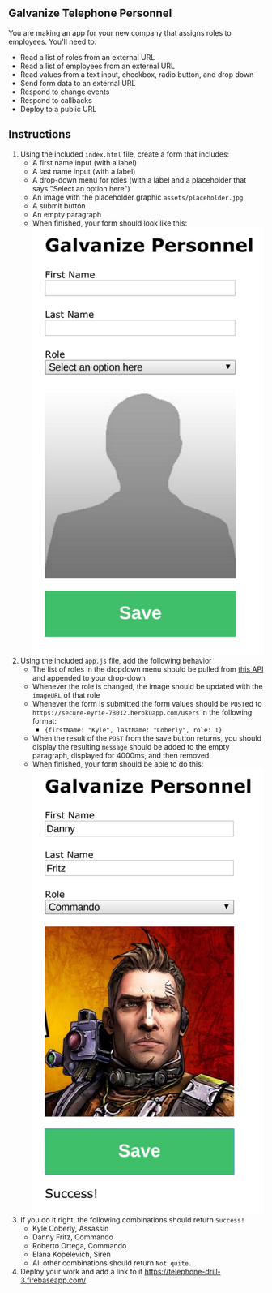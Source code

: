 ## Galvanize Telephone Personnel

You are making an app for your new company that assigns roles to employees. You'll need to:

* Read a list of roles from an external URL
* Read a list of employees from an external URL
* Read values from a text input, checkbox, radio button, and drop down
* Send form data to an external URL
* Respond to change events
* Respond to callbacks
* Deploy to a public URL

## Instructions

1. Using the included `index.html` file, create a form that includes:
    * A first name input (with a label)
    * A last name input (with a label)
    * A drop-down menu for roles (with a label and a placeholder that says "Select an option here")
    * An image with the placeholder graphic `assets/placeholder.jpg`
    * A submit button
    * An empty paragraph
    * When finished, your form should look like this: ![Basic form](assets/galvanize_personnel_1.png)
1. Using the included `app.js` file, add the following behavior
    * The list of roles in the dropdown menu should be pulled from [this API]("https://secure-eyrie-78012.herokuapp.com/roles") and appended to your drop-down
    * Whenever the role is changed, the image should be updated with the `imageURL` of that role
    * Whenever the form is submitted the form values should be `POST`ed to `https://secure-eyrie-78012.herokuapp.com/users` in the following format:
        * `{firstName: "Kyle", lastName: "Coberly", role: 1}`
    * When the result of the `POST` from the save button returns, you should display the resulting `message` should be added to the empty paragraph, displayed for 4000ms, and then removed.
    * When finished, your form should be able to do this: ![Filled out form](assets/galvanize_personnel_2.png)
1. If you do it right, the following combinations should return `Success!`
    * Kyle Coberly, Assassin
    * Danny Fritz, Commando
    * Roberto Ortega, Commando
    * Elana Kopelevich, Siren
    * All other combinations should return `Not quite.`
1. Deploy your work and add a link to it https://telephone-drill-3.firebaseapp.com/
